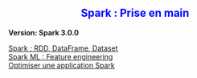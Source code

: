 ## <center><font color='blue'> Spark : Prise en main </font> </center>

**Version: Spark 3.0.0**

[Spark : RDD, DataFrame, Dataset](notebooks/spark-rdd-dataframe-dataset.ipynb)   
[Spark ML : Feature engineering](notebooks/spark-scala-ml-feature.ipynb)  
[Optimiser une application Spark](notebooks/spark-optimisation-des-applications-spark.ipynb)
